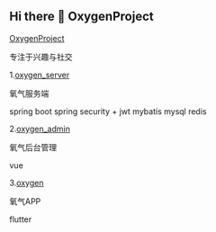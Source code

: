 ## Hi there 👋 OxygenProject

<!--

**Here are some ideas to get you started:**

🙋‍♀️ A short introduction - what is your organization all about?
🌈 Contribution guidelines - how can the community get involved?
👩‍💻 Useful resources - where can the community find your docs? Is there anything else the community should know?
🍿 Fun facts - what does your team eat for breakfast?
🧙 Remember, you can do mighty things with the power of [Markdown](https://docs.github.com/github/writing-on-github/getting-started-with-writing-and-formatting-on-github/basic-writing-and-formatting-syntax)
-->

[OxygenProject](https://github.com/OxygenProject) 

专注于兴趣与社交
  
1.[oxygen_server](https://github.com/OxygenProject/oxygen_server)

氧气服务端

spring boot
spring security + jwt
mybatis
mysql
redis

2.[oxygen_admin](https://github.com/OxygenProject/oxygen_admin)

氧气后台管理

vue

3.[oxygen](https://github.com/OxygenProject/oxygen)

氧气APP

flutter

